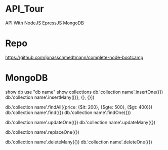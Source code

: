 # API_Tour

API With NodeJS EpressJS MongoDB

# Repo

https://github.com/jonasschmedtmann/complete-node-bootcamp

# MongoDB 
show db 
use "db name"
show collections
db.'collection name'.insertOne({})
db.'collection name'.insertMany([{}, {}, {}])

db.'collection name'.findAll({price: {$lt: 200}, {$gte: 500}, {$gt: 400}})
db.'collection name'.find({})
db.'collection name'.findOne({})

db.'collection name'.updateOne({})
db.'collection name'.updateMany({})

db.'collection name'.replaceOne({})

db.'collection name'.deleteMany({})
db.'collection name'.deleteOne({})




